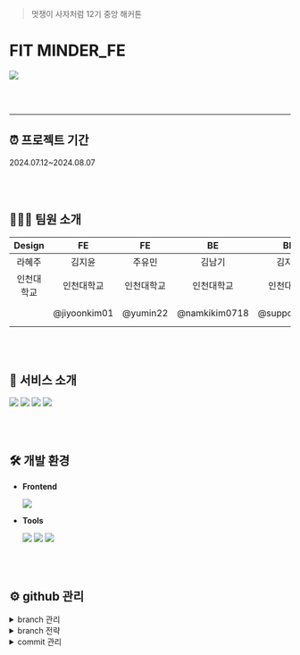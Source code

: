 > 멋쟁이 사자처럼 12기 중앙 해커톤
# FIT MINDER_FE

<img src="https://github.com/user-attachments/assets/625b9117-36c5-4745-a27b-e220955e5815">

<br/><br/>


---


## ⏰ 프로젝트 기간
2024.07.12~2024.08.07

<br/><br/>

## 👩🏻‍💻 팀원 소개
|Design|FE|FE|BE|BE|BE|
|:--:|:--:|:--:|:--:|:--:|:--:|
|라혜주|김지윤|주유민|김남기|김지원|이채원
|인천대학교|인천대학교|인천대학교|인천대학교|인천대학교|인천대학교|
||@jiyoonkim01|@yumin22|@namkikim0718|@supportlaver|@C-ongshim|

<br/><br/>

## 📱 서비스 소개
<img src="https://github.com/user-attachments/assets/a4218dcb-1b69-465d-9405-946b61aadb95">
<img src="https://github.com/user-attachments/assets/c8c44e53-5638-45a0-a970-357eb5480e26">
<img src="https://github.com/user-attachments/assets/f24e81d6-8c13-4d4b-9d99-4d924bb46176">
<img src="https://github.com/user-attachments/assets/bd8f7728-7070-4b91-80c9-18d02715adb4">

<br/><br/>

## 🛠️ 개발 환경
+ <strong>Frontend</strong>

  <img src="https://img.shields.io/badge/react-61DAFB.svg?style=for-the-badge&logo=react&logoColor=white"/> 


+ <strong>Tools</strong>

  <img src="https://img.shields.io/badge/github-%23121011.svg?style=for-the-badge&logo=github&logoColor=white"> <img src="https://img.shields.io/badge/Notion-%23000000.svg?style=for-the-badge&logo=notion&logoColor=white"/> <img src="https://img.shields.io/badge/figma-ff7262.svg?style=for-the-badge&logo=figma&logoColor=white"> 
 

<br/><br/>

## ⚙️ github 관리
<details>
  <summary>branch 관리</summary>
<strong>초기 세팅(순서대로 진행하기!)</strong>
  
  local 폴더에 git init <br>
  git remote add origin {url} <br>
  git checkout -b develop <br>
  git pull origin develop (올려놓은 파일 있을 시에)<br>
  git checkout -b {개인 브랜치}<br>
  git pull origin develop (올려놓은 파일 있을 시에)<br>
  세팅 끝. 개인 브랜치에서 진행하면 됩니당
</details>

<details>
  <summary>branch 전략</summary>
  
main: 최종본 merge<br>
develop: feat 상위 개발환경 브랜치<br>
feat-이름: develop 파생 개인 브랜치(주로 여기서 개발)<br>
필요하면 개인 브랜치에서 파생 브랜치 생성해서 쓰기<br>
-> 만드는 법: git checkout -b {원하는 브랜치 명} 그 다음 git pull origin {상위 브랜치} 받아오기
</details>

<details>
  <summary>commit 관리</summary>
  
[feat] : 새로운 기능 추가<br>
[fix] : 버그 수정<br>
[docs] : 문서 추가 및 수정<br>
[style] : 코드랑 관련 없는 스타일 수정<br>
</details>



